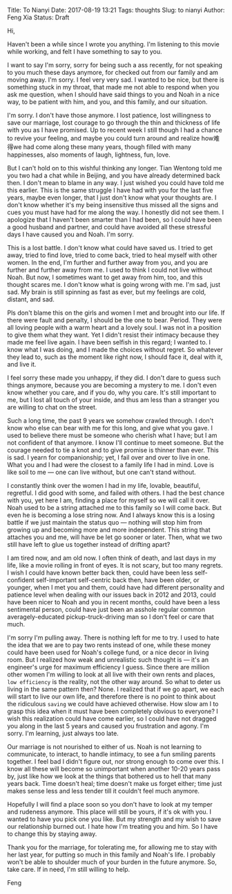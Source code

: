 Title: To Nianyi
Date: 2017-08-19 13:21
Tags: thoughts
Slug: to nianyi
Author: Feng Xia
Status: Draft

Hi,

Haven't been a while since I wrote you anything. I'm listening to this
movie while working, and felt I have something to say to you.

I want to say I'm sorry, sorry for being such a ass recently, for not
speaking to you much these days anymore, for checked out from our
family and am moving away. I'm sorry. I feel very very sad. I wanted
to be nice, but there is something stuck in my throat, that made me
not able to respond when you ask me question, when I should have said
things to you and Noah in a nice way, to be patient with him, and you,
and this family, and our situation.

I'm sorry. I don't have those anymore. I lost patience, lost
willingness to save our marriage, lost courage to go through the thin
and thickness of life with you as I have promised. Up to recent week I
still though I had a chance to revive your feeling, and maybe you
could turn around and realize how难得we had come along these many
years, though filled with many happinesses, also moments of laugh,
lightness, fun, love.

But I can't hold on to this wishful thinking any longer. Tian Wentong
told me you two had a chat while in Beijing, and you have already
determined back then. I don't mean to blame in any way. I just wished
you could have told me this earlier. This is the same struggle I have
had with you for the last five years, maybe even longer, that I just
don't know what your thoughts are. I don't know whether it's my being
insensitive thus missed all the signs and cues you must have had for
me along the way. I honestly did not see them. I apologize that I
haven't been smarter than I had been, so I could have been a good
husband and partner, and could have avoided all these stressful days I
have caused you and Noah. I'm sorry.

This is a lost battle. I don't know what could have saved us. I tried
to get away, tried to find love, tried to come back, tried to heal
myself with other women. In the end, I'm further and further away from
you, and you are further and further away from me. I used to think I
could not live without Noah. But now, I sometimes want to get away
from him, too, and this thought scares me. I don't know what is going
wrong with me. I'm sad, just sad. My brain is still spinning as fast
as ever, but my feelings are cold, distant, and sad.

Pls don't blame this on the girls and women I met and brought into our
life. If there were fault and penalty, I should be the one to
bear. Period. They were all loving people with a warm heart and a
lovely soul. I was not in a position to give them what they want. Yet
I didn't resist their intimacy because they made me feel live again. I
have been selfish in this regard; I wanted to. I know what I was
doing, and I made the choices without regret. So whatever they lead
to, such as the moment like right now, I should face it, deal with it,
and live it.

I feel sorry these made you unhappy, if they did. I don't dare to
guess such things anymore, because you are becoming a mystery to me. I
don't even know whether you care, and if you do, why you care. It's
still important to me, but I lost all touch of your inside, and thus
am less than a stranger you are willing to chat on the street.

Such a long time, the past 9 years we somehow crawled through. I don't
know who else can bear with me for this long, and give what you
gave. I used to believe there must be someone who cherish what I have;
but I am not confident of that anymore. I know I'll continue to meet
someone. But the courage needed to tie a knot and to give promise is
thinner than ever. This is sad. I yearn for companionship; yet, I fail
over and over to live in one. What you and I had were the closest to a
family life I had in mind. Love is like soil to me &mdash; one can
live without, but one can't stand without.

I constantly think over the women I had in my life, lovable,
beautiful, regretful. I did good with some, and failed with others. I
had the best chance with you, yet here I am, finding a place for
myself so we will call it over. Noah used to be a string attached me
to this family so I will come back. But even he is becoming a lose
string now. And I always know this is a losing battle if we just
maintain the status quo &mdash; nothing will stop him from growing up
and becoming more and more independent. This string that attaches you
and me, will have be let go sooner or later. Then, what we two still
have left to glue us together instead of drifting apart?

I am tired now, and am old now. I often think of death, and last days
in my life, like a movie rolling in front of eyes. It is not scary,
but too many regrets. I wish I could have known better back then,
could have been less self-confident self-important self-centric back
then, have been older, or younger, when I met you and them, could have
had different personality and patience level when dealing with our
issues back in 2012 and 2013, could have been nicer to Noah and you in
recent months, could have been a less sentimental person, could have
just been an asshole regular common averagely-educated
pickup-truck-driving man so I don't feel or care that much.

I'm sorry I'm pulling away. There is nothing left for me to try. I
used to hate the idea that we are to pay two rents instead of one,
while these money could have been used for Noah's college fund, or a
nice decor in living room. But I realized how weak and unrealistic
such thought is &mdash; it's an engineer's urge for maximum efficiency
I guess. Since there are million other women I'm willing to look at
all live with their own rents and places, `low efficiency` is the
reality, not the other way around. So what to deter us living in the
same pattern then? None. I realized that if we go apart, we each will
start to live our own life, and therefore there is no point to think
about the ridiculous `saving` we could have achieved otherwise.  How
slow am I to grasp this idea when it must have been completely obvious
to everyone? I wish this realization could have come earlier, so I
could have not dragged you along in the last 5 years and caused you
frustration and agony. I'm sorry. I'm learning, just always too late.

Our marriage is not nourished to either of us. Noah is not learning to
communicate, to interact, to handle intimacy, to see a fun smiling
parents together. I feel bad I didn't figure out, nor strong enough to
come over this. I know all these will become so unimportant when
another 10-20 years pass by, just like how we look at the things that
bothered us to hell that many years back. Time doesn't heal; time
doesn't make us forget either; time just makes sense less and less
tender till it couldn't feel much anymore.

Hopefully I will find a place soon so you don't have to look at my
temper and rudeness anymore. This place will still be yours, if it's
ok with you. I wanted to have you pick one you like. But my strength
and my wish to save our relationship burned out. I hate how I'm
treating you and him. So I have to change this by staying away.

Thank you for the marriage, for tolerating me, for allowing me to stay
with her last year, for putting so much in this family and Noah's
life. I probably won't be able to shoulder much of your burden in the
future anymore. So, take care. If in need, I'm still willing to help.

Feng

